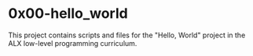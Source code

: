 # 0x00-hello_world

This project contains scripts and files for the "Hello, World" project in the ALX low-level programming curriculum.

